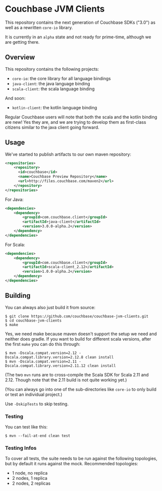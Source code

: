 # Couchbase JVM Clients

This repository contains the next generation of Couchbase SDKs ("3.0") as well as a rewritten 
`core-io` library.

It is currently in an `alpha` state and not ready for prime-time, although we are getting there.

## Overview

This repository contains the following projects:

 - `core-io`: the core library for all language bindings
 - `java-client`: the java language binding
 - `scala-client`: the scala language binding

And soon:

 - `kotlin-client`: the kotlin language binding
 
Regular Couchbase users will note that both the scala and the kotlin binding are new! Yes they are, 
and we are trying to develop them as first-class citizens similar to the java client going forward.
 
## Usage

We've started to publish artifacts to our own maven repository:

```xml
<repositories>
    <repository>
      <id>couchbase</id>
      <name>Couchbase Preview Repository</name>
      <url>http://files.couchbase.com/maven2</url>
    </repository>
</repositories>
```

For Java:

```xml
<dependencies>
    <dependency>
        <groupId>com.couchbase.client</groupId>
        <artifactId>java-client</artifactId>
        <version>3.0.0-alpha.2</version>
    </dependency>
</dependencies>
```

For Scala:

```xml
<dependencies>
    <dependency>
        <groupId>com.couchbase.client</groupId>
        <artifactId>scala-client_2.12</artifactId>
        <version>1.0.0-alpha.2</version>
    </dependency>
</dependencies>
```

## Building
You can always also just build it from source:

```
$ git clone https://github.com/couchbase/couchbase-jvm-clients.git
$ cd couchbase-jvm-clients
$ make
```

Yes, we need make because maven doesn't support the setup we need and neither does gradle. If you
want to build for different scala versions, after the first `make` you can do this through:

```
$ mvn -Dscala.compat.version=2.12 -Dscala.compat.library.version=2.12.8 clean install
$ mvn -Dscala.compat.version=2.11 -Dscala.compat.library.version=2.11.12 clean install
```

(The two `mvn` runs are to cross-compile the Scala SDK for Scala 2.11 and 2.12.  Though note that the 2.11 build is not quite working yet.)

(You can always go into one of the sub-directories like `core-io` to only build or test an 
individual project.)

Use `-DskipTests` to skip testing.

### Testing 

You can test like this:

```
$ mvn --fail-at-end clean test
```

### Testing Infos

To cover all tests, the suite needs to be run against the following topologies, but by default it
runs against the mock. Recommended topologies:

 - 1 node, no replica
 - 2 nodes, 1 replica
 - 2 nodes, 2 replicas